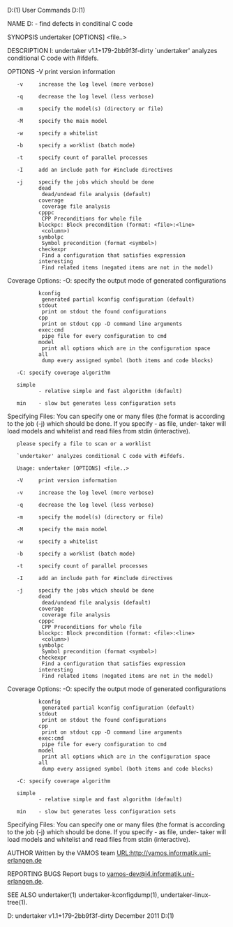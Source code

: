D:(1)                                                              User Commands                                                             D:(1)

NAME
       D: - find defects in conditinal C code

SYNOPSIS
       undertaker [OPTIONS] <file..>

DESCRIPTION
       I: undertaker v1.1+179-2bb9f3f-dirty `undertaker' analyzes conditional C code with #ifdefs.

OPTIONS
       -V     print version information

       -v     increase the log level (more verbose)

       -q     decrease the log level (less verbose)

       -m     specify the model(s) (directory or file)

       -M     specify the main model

       -w     specify a whitelist

       -b     specify a worklist (batch mode)

       -t     specify count of parallel processes

       -I     add an include path for #include directives

       -j     specify the jobs which should be done
              dead
               dead/undead file analysis (default)
              coverage
               coverage file analysis
              cpppc
               CPP Preconditions for whole file
              blockpc: Block precondition (format: <file>:<line>
               <column>)
              symbolpc
               Symbol precondition (format <symbol>)
              checkexpr
               Find a configuration that satisfies expression
              interesting
               Find related items (negated items are not in the model)

   Coverage Options:
       -O: specify the output mode of generated configurations

              kconfig
               generated partial kconfig configuration (default)
              stdout
               print on stdout the found configurations
              cpp
               print on stdout cpp -D command line arguments
              exec:cmd
               pipe file for every configuration to cmd
              model
               print all options which are in the configuration space
              all
               dump every assigned symbol (both items and code blocks)

       -C: specify coverage algorithm

       simple
              - relative simple and fast algorithm (default)

       min    - slow but generates less configuration sets

   Specifying Files:
              You  can  specify  one or many files (the format is according to the job (-j) which should be done. If you specify - as file, under‐
              taker will load models and whitelist and read files from stdin (interactive).

       please specify a file to scan or a worklist

       `undertaker' analyzes conditional C code with #ifdefs.

       Usage: undertaker [OPTIONS] <file..>

       -V     print version information

       -v     increase the log level (more verbose)

       -q     decrease the log level (less verbose)

       -m     specify the model(s) (directory or file)

       -M     specify the main model

       -w     specify a whitelist

       -b     specify a worklist (batch mode)

       -t     specify count of parallel processes

       -I     add an include path for #include directives

       -j     specify the jobs which should be done
              dead
               dead/undead file analysis (default)
              coverage
               coverage file analysis
              cpppc
               CPP Preconditions for whole file
              blockpc: Block precondition (format: <file>:<line>
               <column>)
              symbolpc
               Symbol precondition (format <symbol>)
              checkexpr
               Find a configuration that satisfies expression
              interesting
               Find related items (negated items are not in the model)

   Coverage Options:
       -O: specify the output mode of generated configurations

              kconfig
               generated partial kconfig configuration (default)
              stdout
               print on stdout the found configurations
              cpp
               print on stdout cpp -D command line arguments
              exec:cmd
               pipe file for every configuration to cmd
              model
               print all options which are in the configuration space
              all
               dump every assigned symbol (both items and code blocks)

       -C: specify coverage algorithm

       simple
              - relative simple and fast algorithm (default)

       min    - slow but generates less configuration sets

   Specifying Files:
              You can specify one or many files (the format is according to the job (-j) which should be done. If you specify -  as  file,  under‐
              taker will load models and whitelist and read files from stdin (interactive).

AUTHOR
       Written by the VAMOS team <URL:http://vamos.informatik.uni-erlangen.de>

REPORTING BUGS
       Report bugs to <vamos-dev@i4.informatik.uni-erlangen.de>.

SEE ALSO
       undertaker(1) undertaker-kconfigdump(1), undertaker-linux-tree(1).

D: undertaker v1.1+179-2bb9f3f-dirty                               December 2011                                                             D:(1)
